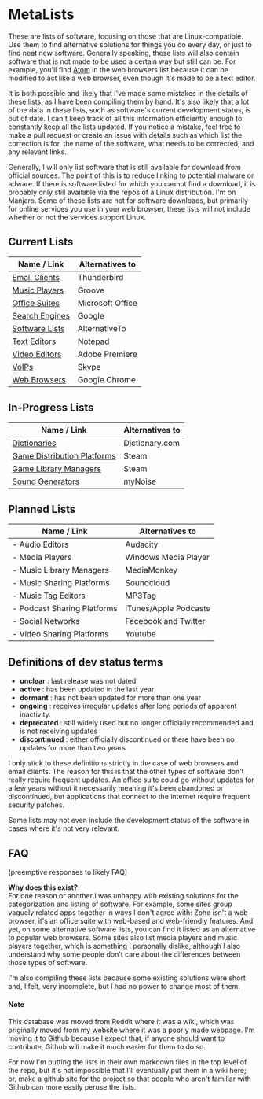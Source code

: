 # MetaLists
These are lists of software, focusing on those that are Linux-compatible. Use them to find alternative solutions for things you do every day, or just to find neat new software. Generally speaking, these lists will also contain software that is not made to be used a certain way but still can be. For example, you'll find [Atom](https://atom.io/) in the web browsers list because it can be modified to act like a web browser, even though it's made to be a text editor.

It is both possible and likely that I've made some mistakes in the details of these lists, as I have been compiling them by hand. It's also likely that a lot of the data in these lists, such as software's current development status, is out of date. I can't keep track of all this information efficiently enough to constantly keep all the lists updated. If you notice a mistake, feel free to make a pull request or create an issue with details such as which list the correction is for, the name of the software, what needs to be corrected, and any relevant links.

Generally, I will only list software that is still available for download from official sources. The point of this is to reduce linking to potential malware or adware. If there is software listed for which you cannot find a download, it is probably only still available via the repos of a Linux distribution. I'm on Manjaro. Some of these lists are not for software downloads, but primarily for online services you use in your web browser, these lists will not include whether or not the services support Linux.

## Current Lists
| Name / Link                         | Alternatives to  |
| ----------------------------------- | ---------------- |
| [Email Clients](email_clients.md)   | Thunderbird      |
| [Music Players](music_players.md)   | Groove           |
| [Office Suites](office_suites.md)   | Microsoft Office |
| [Search Engines](search_engines.md) | Google           |
| [Software Lists](software_lists.md) | AlternativeTo    |
| [Text Editors](text_editors.md)     | Notepad          |
| [Video Editors](video_editors.md)   | Adobe Premiere   |
| [VoIPs](voips.md)                   | Skype            |
| [Web Browsers](web_browsers.md)     | Google Chrome    |

## In-Progress Lists
| Name / Link                                     | Alternatives to  |
| ----------------------------------------------- | ---------------- |
| [Dictionaries](dictionaries.md)                 | Dictionary.com   |
| [Game Distribution Platforms](game_distribs.md) | Steam            |
| [Game Library Managers](game_libraries.md)      | Steam            |
| [Sound Generators](sound_gens.md)               | myNoise          |

## Planned Lists
| Name / Link               | Alternatives to       |
| ------------------------- | --------------------- |
- Audio Editors             | Audacity              |
- Media Players             | Windows Media Player  |
- Music Library Managers    | MediaMonkey           |
- Music Sharing Platforms   | Soundcloud            |
- Music Tag Editors         | MP3Tag                |
- Podcast Sharing Platforms | iTunes/Apple Podcasts |
- Social Networks           | Facebook and Twitter  |
- Video Sharing Platforms   | Youtube               |

## Definitions of dev status terms
- **unclear** : last release was not dated
- **active** : has been updated in the last year
- **dormant** : has not been updated for more than one year
- **ongoing** : receives irregular updates after long periods of apparent inactivity.
- **deprecated** : still widely used but no longer officially recommended and is not receiving updates
- **discontinued** : either officially discontinued or there have been no updates for more than two years

I only stick to these definitions strictly in the case of web browsers and email clients. The reason for this is that the other types of software don't really require frequent updates. An office suite could go without updates for a few years without it necessarily meaning it's been abandoned or discontinued, but applications that connect to the internet require frequent security patches.

Some lists may not even include the development status of the software in cases where it's not very relevant.

## FAQ
(preemptive responses to likely FAQ)

**Why does this exist?**  
For one reason or another I was unhappy with existing solutions for the categorization and listing of software. For example, some sites group vaguely related apps together in ways I don't agree with: Zoho isn't a web browser, it's an office suite with web-based and web-friendly features. And yet, on some alternative software lists, you can find it listed as an alternative to popular web browsers. Some sites also list media players and music players together, which is something I personally dislike, although I also understand why some people don't care about the differences between those types of software.

I'm also compiling these lists because some existing solutions were short and, I felt, very incomplete, but I had no power to change most of them.

#### Note
This database was moved from Reddit where it was a wiki, which was originally moved from my website where it was a poorly made webpage. I'm moving it to Github because I expect that, if anyone should want to contribute, Github will make it much easier for them to do so.

For now I'm putting the lists in their own markdown files in the top level of the repo, but it's not impossible that I'll eventually put them in a wiki here; or, make a github site for the project so that people who aren't familiar with Github can more easily peruse the lists.
